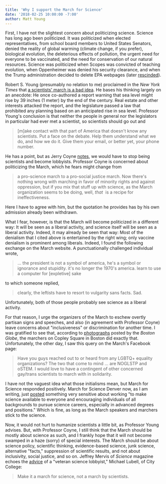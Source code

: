 ```yaml
---
title: 'Why I support the March for Science'
date: '2018-02-25 10:00:00 -7:00'
author: Matt Young
---
```


First, I have not the slightest concern about politicizing science. Science has long ago been politicized. It was politicized when elected representatives, from school board members to United States Senators, denied the reality of global warming (climate change, if you prefer), biological evolution, the deleterious effects of pollution, the urgent need for everyone to be vaccinated, and the need for conservation of our natural resources. Science was politicized when Scopes was convicted of teaching evolution, when Oppenheimer was denied his security clearance, and when the Trump administration decided to delete EPA webpages (later [rescinded](http://www.sciencemag.org/news/2017/01/trump-officials-suspend-plan-delete-epa-climate-web-page)). 

Robert S. Young (presumably no relation to me) proclaimed in the *New York Times* that [a scientists' march is a bad idea](https://www.nytimes.com/2017/01/31/opinion/a-scientists-march-on-washington-is-a-bad-idea.html). He bases his thinking largely on an anecdote: He once co-authored a report warning that sea level might rise by 39 inches (1 meter) by the end of the century. Real estate and other interests attacked the report, and the legislature passed a law that prohibited any planning based on an anticipated rise in sea level. Professor Young's conclusion is that neither the people in general nor the legislators in particular had ever met a scientist, so scientists should go out and
>[m]ake contact with that part of America that doesn't know any scientists. Put a face on the debate. Help them understand what we do, and how we do it. Give them your email, or better yet, your phone number.

He has a point, but as Jerry Coyne [notes](https://whyevolutionistrue.wordpress.com/2017/01/31/a-scientist-argues-that-the-march-for-science-is-a-bad-idea/), we would have to stop being scientists and become lobbyists.
Professor Coyne is concerned about politicizing the March, which he fears might change from 
>a pro-science march to a pro-social justice march. Now there's nothing wrong with marching in favor of minority rights and against oppression, but if you mix that stuff up with science, as the March organization seems to be doing, well, *that*  is a recipe for ineffectiveness. 

Here I have to agree with him, but the quotation he provides has by his own admission already been withdrawn. 

What I fear, however, is that the March will become politicized in a different way: It will be seen as a liberal activity, and science itself will be seen as a liberal activity. Indeed, it may already be seen that way: Most of the denialism that I cited above is entertained by the right wing; only vaccine denialism is prominent among liberals. Indeed, I found the following exchange on the March website. A punctuationally challenged individual wrote,

>... the president is not a symbol of america, he's a symbol or ignorance and stupidity. it's no longer the 1970's america. learn to use a computer for [expletive] sake

to which someone replied,

>clearly, the leftists have to resort to vulgarity sans facts. Sad.

Unfortunately, both of those people probably see science as a liberal activity. 

For that reason, I urge the organizers of the March to eschew overtly partisan signs and speeches, and also (in agreement with Professor Coyne) leave concerns about "inclusiveness" or discrimination for another time. I was gratified to see that, according to [photographs](https://www.bostonglobe.com/metro/2017/02/19/photos-from-boston-stand-for-science-rally/FlzwzqIlnx4V2xoAbJFsxI/story.html) posted by the *Boston Globe*, the marchers on Copley Square in Boston did exactly that.
Unfortunately, the other day, I saw this query on the March's Facebook page:
>Have you guys reached out to or heard from any LGBTQ+ equality organizations? The two that come to mind ... are NOGLSTP and oSTEM. I would love to have a contingent of other concerned gay/trans scientists to march with in solidarity.

I have not the vaguest idea what those initialisms mean, but March for Science responded positively. March for Science Denver now, as I am writing, just [posted](https://www.facebook.com/events/1349869341753329/) something very sensitive about working "to make science available to everyone and encouraging individuals of all backgrounds to pursue science careers, especially in advanced degrees and positions."  Which is fine, as long as the March speakers and marchers stick to the science.

Now, it would not hurt to humanize scientists a little bit, as Professor Young advises. But, with Professor Coyne, I still think that the March should be mostly about science as such, and I frankly hope that it will not become swamped in a haze (sorry) of special interests. The March should be about science policy, scientific thinking, evidence-based science, junk science, alternative "facts," suppression of scientific results, and not about inclusivity, social justice, and so on. Jeffrey Mervis of *Science* magazine echoes the [advice](http://www.sciencemag.org/news/2017/01/science-march-planners-here-s-some-unsolicited-advice) of a "veteran science lobbyist," Michael Lubell, of City College:
>Make it a march for science, not a march by scientists. 

